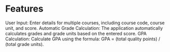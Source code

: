 # Features
User Input: Enter details for multiple courses, including course code, course unit, and score.
Automatic Grade Calculation: The application automatically calculates grades and grade units based on the entered score.
GPA Calculation: Calculate GPA using the formula: GPA = (total quality points) / (total grade units).
